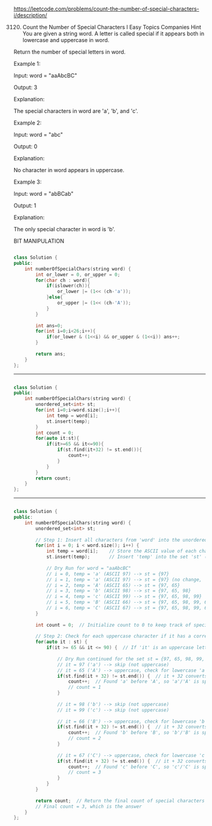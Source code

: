 https://leetcode.com/problems/count-the-number-of-special-characters-i/description/



3120. Count the Number of Special Characters I
Easy
Topics
Companies
Hint
You are given a string word. A letter is called special if it appears both in lowercase and uppercase in word.

Return the number of special letters in word.

 

Example 1:

Input: word = "aaAbcBC"

Output: 3

Explanation:

The special characters in word are 'a', 'b', and 'c'.

Example 2:

Input: word = "abc"

Output: 0

Explanation:

No character in word appears in uppercase.

Example 3:

Input: word = "abBCab"

Output: 1

Explanation:

The only special character in word is 'b'.

BIT MANIPULATION


```cpp

class Solution {
public:
    int numberOfSpecialChars(string word) {
        int or_lower = 0, or_upper = 0;
        for(char ch : word){
            if(islower(ch)){
                or_lower |= (1<< (ch-'a'));
            }else{
                or_upper |= (1<< (ch-'A'));
            }
        }
        
        int ans=0;
        for(int i=0;i<26;i++){
            if(or_lower & (1<<i) && or_upper & (1<<i)) ans++;
        }
        
        return ans;
    }
};

```

---

```cpp

class Solution {
public:
    int numberOfSpecialChars(string word) {
        unordered_set<int> st; 
        for(int i=0;i<word.size();i++){
            int temp = word[i];
            st.insert(temp);
        }
        int count = 0;
        for(auto it:st){
            if(it>=65 && it<=90){
                if(st.find(it+32) != st.end()){
                    count++;
                }
            }
        }
        return count;
    }
};

```

---

```cpp

class Solution {
public:
    int numberOfSpecialChars(string word) {
        unordered_set<int> st; 
        
        // Step 1: Insert all characters from 'word' into the unordered set 'st'
        for(int i = 0; i < word.size(); i++) {
            int temp = word[i];    // Store the ASCII value of each character in 'temp'
            st.insert(temp);       // Insert 'temp' into the set 'st' (only unique values will be stored)
            
            // Dry Run for word = "aaAbcBC"
            // i = 0, temp = 'a' (ASCII 97) --> st = {97}
            // i = 1, temp = 'a' (ASCII 97) --> st = {97} (no change, 'a' is already in the set)
            // i = 2, temp = 'A' (ASCII 65) --> st = {97, 65}
            // i = 3, temp = 'b' (ASCII 98) --> st = {97, 65, 98}
            // i = 4, temp = 'c' (ASCII 99) --> st = {97, 65, 98, 99}
            // i = 5, temp = 'B' (ASCII 66) --> st = {97, 65, 98, 99, 66}
            // i = 6, temp = 'C' (ASCII 67) --> st = {97, 65, 98, 99, 66, 67}
        }
        
        int count = 0;  // Initialize count to 0 to keep track of special characters
        
        // Step 2: Check for each uppercase character if it has a corresponding lowercase character in the set
        for(auto it : st) {
            if(it >= 65 && it <= 90) {  // If 'it' is an uppercase letter (ASCII range 65 to 90)
                
                // Dry Run continued for the set st = {97, 65, 98, 99, 66, 67}
                // it = 97 ('a') --> skip (not uppercase)
                // it = 65 ('A') --> uppercase, check for lowercase 'a' (ASCII 97)
                if(st.find(it + 32) != st.end()) {  // it + 32 converts 'A' (65) to 'a' (97)
                    count++;  // Found 'a' before 'A', so 'a'/'A' is special
                    // count = 1
                }
                
                // it = 98 ('b') --> skip (not uppercase)
                // it = 99 ('c') --> skip (not uppercase)
                
                // it = 66 ('B') --> uppercase, check for lowercase 'b' (ASCII 98)
                if(st.find(it + 32) != st.end()) {  // it + 32 converts 'B' (66) to 'b' (98)
                    count++;  // Found 'b' before 'B', so 'b'/'B' is special
                    // count = 2
                }
                
                // it = 67 ('C') --> uppercase, check for lowercase 'c' (ASCII 99)
                if(st.find(it + 32) != st.end()) {  // it + 32 converts 'C' (67) to 'c' (99)
                    count++;  // Found 'c' before 'C', so 'c'/'C' is special
                    // count = 3
                }
            }
        }
        
        return count;  // Return the final count of special characters
        // Final count = 3, which is the answer
    }
};

```
